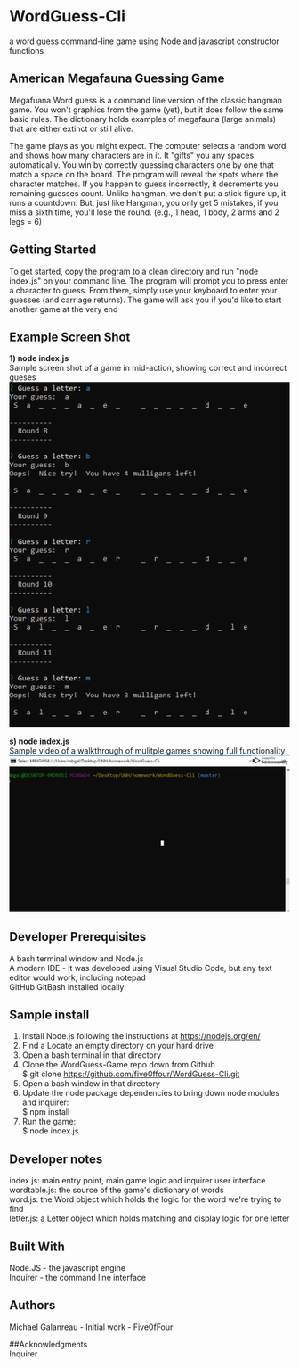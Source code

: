 # WordGuess-Cli  
a word guess command-line game using Node and javascript constructor functions  
  
## American Megafauna Guessing Game  
  
Megafuana Word guess is a command line version of the classic hangman game. You won't graphics from the game (yet), but it does follow the same basic rules. The dictionary holds examples of megafauna (large animals) that are either extinct or still alive.  
  
The game plays as you might expect. The computer selects a random word and shows how many characters are in it.  It "gifts" you any spaces automatically.   You win by correctly guessing characters one by one that match a space on the board. The program will reveal the spots where the character matches. If you happen to guess incorrectly, it decrements you remaining guesses count. Unlike hangman, we don't put a stick figure up, it runs a countdown. But, just like Hangman, you only get 5 mistakes, if you miss a sixth time, you'll lose the round.  (e.g., 1 head, 1 body, 2 arms and 2 legs = 6)  
  
## Getting Started  
To get started,  copy the program to a clean directory and run "node index.js" on your command line. The program will prompt you to press enter a character to guess. From there,  simply use your keyboard to enter your guesses (and carriage returns). The game will ask you if you'd like to start another game at the very end  

## Example Screen Shot  
__1) node index.js__     
   Sample screen shot of a game in mid-action, showing correct and incorrect gueses  
![](./examples/screenshot.PNG)  

__s) node index.js__     
   Sample video of a walkthrough of mulitple games showing full functionality  
![](./examples/example-run.gif)  

## Developer Prerequisites  
A bash terminal window and Node.js  
A modern IDE - it was developed using Visual Studio Code, but any text editor would work, including notepad  
GitHub 
GitBash installed locally  
  
## Sample install    
1.  Install Node.js following the instructions at https://nodejs.org/en/  
2.  Find a Locate an empty directory on your hard drive  
3.  Open a bash terminal in that directory  
4.  Clone the WordGuess-Game repo down from Github   
        $ git clone https://github.com/five0ffour/WordGuess-Cli.git  
4.  Open a bash window in that directory  
5.  Update the node package dependencies to bring down node modules and inquirer:   
        $ npm install  
6.  Run the game:    
        $ node index.js      
  
## Developer notes  
index.js:  main entry point, main game logic and inquirer user interface  
wordtable.js:  the source of the game's dictionary of words        
word.js:   the Word object which holds the logic for the word we're trying to find  
letter.js: a Letter object which holds matching and display logic for one letter  
  
## Built With  
Node.JS - the javascript engine  
Inquirer - the command line interface  
  
## Authors  
Michael Galanreau - Initial work - Five0fFour  

##Acknowledgments  
Inquirer  